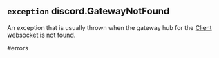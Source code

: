 ## `exception` discord.**GatewayNotFound** [](https://discordpy.readthedocs.io/en/v1.7.3/api.html#discord.GatewayNotFound)
An exception that is usually thrown when the gateway hub for the [Client](discord/Clients/Client/Client) websocket is not found.

#errors 
